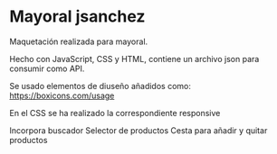 # Mayoral jsanchez

Maquetación realizada para mayoral.

Hecho con JavaScript, CSS y HTML, contiene un archivo json para consumir como API.

Se usado elementos de diuseño añadidos como: 
https://boxicons.com/usage

En el CSS se ha realizado la correspondiente responsive

Incorpora buscador
Selector de productos
Cesta para añadir y quitar productos

